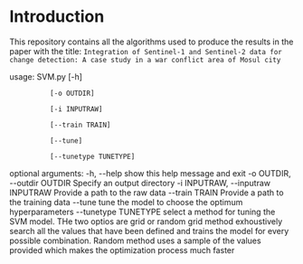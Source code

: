 # Introduction

This repository contains all the algorithms used to produce the results in the paper with the title: `Integration of Sentinel-1 and Sentinel-2 data for change detection: A case study in a war conflict area of Mosul city`


usage: SVM.py [-h] 

              [-o OUTDIR] 
              
              [-i INPUTRAW] 
              
              [--train TRAIN] 
              
              [--tune] 
              
              [--tunetype TUNETYPE]

optional arguments:
  -h, --help            show this help message and exit
  -o OUTDIR, --outdir OUTDIR
                        Specify an output directory
  -i INPUTRAW, --inputraw INPUTRAW
                        Provide a path to the raw data
  --train TRAIN         Provide a path to the training data
  --tune                tune the model to choose the optimum hyperparameters
  --tunetype TUNETYPE   select a method for tuning the SVM model. THe two optios are grid or random grid method exhoustively 
                        search all the values that have  been defined and trains the model for every possible combination. 
                        Random method uses a sample of the values provided which makes the optimization process much faster
